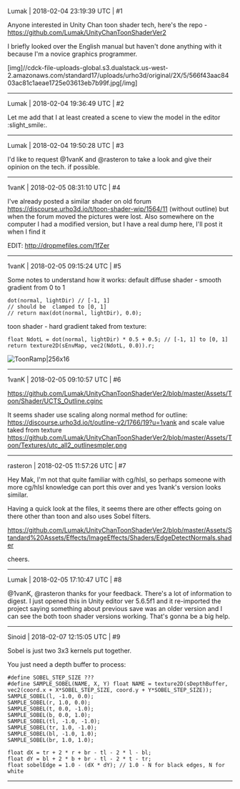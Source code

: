 Lumak | 2018-02-04 23:19:39 UTC | #1

Anyone interested in Unity Chan toon shader tech, here's the repo - https://github.com/Lumak/UnityChanToonShaderVer2

I briefly looked over the English manual but haven't done anything with it because I'm a novice graphics programmer.

[img]//cdck-file-uploads-global.s3.dualstack.us-west-2.amazonaws.com/standard17/uploads/urho3d/original/2X/5/566f43aac8403ac81c1aeae1725e03613eb7b99f.jpg[/img]

-------------------------

Lumak | 2018-02-04 19:36:49 UTC | #2

Let me add that I at least created a scene to view the model in the editor :slight_smile:.

-------------------------

Lumak | 2018-02-04 19:50:28 UTC | #3

I'd like to request @1vanK and @rasteron to take a look and give their opinion on the tech. if possible.

-------------------------

1vanK | 2018-02-05 08:31:10 UTC | #4

I've already posted a similar shader on old forum https://discourse.urho3d.io/t/toon-shader-wip/1564/11 (without outline) but when the forum moved the pictures were lost. Also somewhere on the computer I had a modified version, but I have a real dump here, I'll post it when I find it

EDIT: http://dropmefiles.com/1fZer

-------------------------

1vanK | 2018-02-05 09:15:24 UTC | #5

Some notes to understand how it works:
default diffuse shader - smooth gradient from 0 to 1
```
dot(normal, lightDir) // [-1, 1]
// should be  clamped to [0, 1] 
// return max(dot(normal, lightDir), 0.0);
```
toon shader - hard gradient taked from texture:
```
float NdotL = dot(normal, lightDir) * 0.5 + 0.5; // [-1, 1] to [0, 1]
return texture2D(sEnvMap, vec2(NdotL, 0.0)).r;
```
![ToonRamp|256x16](upload://w8knOS454UYvb2v1Uc2QLQ4HPz4.jpg)

-------------------------

1vanK | 2018-02-05 09:10:57 UTC | #6

 https://github.com/Lumak/UnityChanToonShaderVer2/blob/master/Assets/Toon/Shader/UCTS_Outline.cginc

It seems shader use scaling along normal method for outline: https://discourse.urho3d.io/t/outline-v2/1766/19?u=1vank
and scale value taked from texture https://github.com/Lumak/UnityChanToonShaderVer2/blob/master/Assets/Toon/Textures/utc_all2_outlinesmpler.png

-------------------------

rasteron | 2018-02-05 11:57:26 UTC | #7

Hey Mak, I'm not that quite familiar with cg/hlsl, so perhaps someone with more cg/hlsl knowledge can port this over and yes 1vank's version looks similar.

Having a quick look at the files, it seems there are other effects going on there other than toon and also uses Sobel filters.

https://github.com/Lumak/UnityChanToonShaderVer2/blob/master/Assets/Standard%20Assets/Effects/ImageEffects/Shaders/EdgeDetectNormals.shader

cheers.

-------------------------

Lumak | 2018-02-05 17:10:47 UTC | #8

@1vanK, @rasteron thanks for your feedback. There's a lot of information to digest. I just opened this in Unity editor ver 5.6.5f1 and it re-imported the project saying something about previous save was an older version  and I can see the both toon shader versions working.  That's gonna be a big help.

-------------------------

Sinoid | 2018-02-07 12:15:05 UTC | #9

Sobel is just two 3x3 kernels put together.

You just need a depth buffer to process:

    #define SOBEL_STEP_SIZE ???
    #define SAMPLE_SOBEL(NAME, X, Y) float NAME = texture2D(sDepthBuffer, vec2(coord.x + X*SOBEL_STEP_SIZE, coord.y + Y*SOBEL_STEP_SIZE));
    SAMPLE_SOBEL(l, -1.0, 0.0);
    SAMPLE_SOBEL(r, 1.0, 0.0);
    SAMPLE_SOBEL(t, 0.0, -1.0);
    SAMPLE_SOBEL(b, 0.0, 1.0);
    SAMPLE_SOBEL(tl, -1.0, -1.0);
    SAMPLE_SOBEL(tr, 1.0, -1.0);
    SAMPLE_SOBEL(bl, -1.0, 1.0);
    SAMPLE_SOBEL(br, 1.0, 1.0);

    float dX = tr + 2 * r + br - tl - 2 * l - bl;
    float dY = bl + 2 * b + br - tl - 2 * t - tr;
    float sobelEdge = 1.0 - (dX * dY); // 1.0 - N for black edges, N for white

-------------------------

